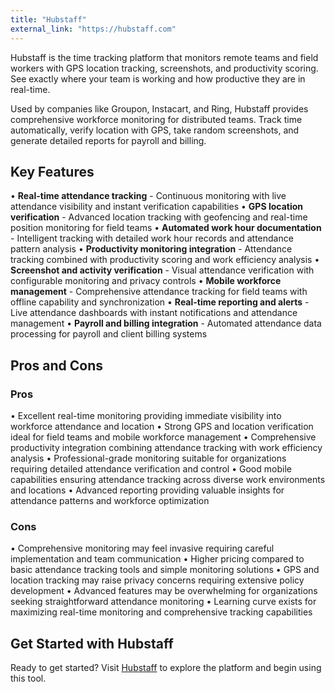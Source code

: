 ```yaml
---
title: "Hubstaff"
external_link: "https://hubstaff.com"
---
```

Hubstaff is the time tracking platform that monitors remote teams and field workers with GPS location tracking, screenshots, and productivity scoring. See exactly where your team is working and how productive they are in real-time.

Used by companies like Groupon, Instacart, and Ring, Hubstaff provides comprehensive workforce monitoring for distributed teams. Track time automatically, verify location with GPS, take random screenshots, and generate detailed reports for payroll and billing.

## Key Features

• **Real-time attendance tracking** - Continuous monitoring with live attendance visibility and instant verification capabilities
• **GPS location verification** - Advanced location tracking with geofencing and real-time position monitoring for field teams
• **Automated work hour documentation** - Intelligent tracking with detailed work hour records and attendance pattern analysis
• **Productivity monitoring integration** - Attendance tracking combined with productivity scoring and work efficiency analysis
• **Screenshot and activity verification** - Visual attendance verification with configurable monitoring and privacy controls
• **Mobile workforce management** - Comprehensive attendance tracking for field teams with offline capability and synchronization
• **Real-time reporting and alerts** - Live attendance dashboards with instant notifications and attendance management
• **Payroll and billing integration** - Automated attendance data processing for payroll and client billing systems

## Pros and Cons

### Pros
• Excellent real-time monitoring providing immediate visibility into workforce attendance and location
• Strong GPS and location verification ideal for field teams and mobile workforce management
• Comprehensive productivity integration combining attendance tracking with work efficiency analysis
• Professional-grade monitoring suitable for organizations requiring detailed attendance verification and control
• Good mobile capabilities ensuring attendance tracking across diverse work environments and locations
• Advanced reporting providing valuable insights for attendance patterns and workforce optimization

### Cons
• Comprehensive monitoring may feel invasive requiring careful implementation and team communication
• Higher pricing compared to basic attendance tracking tools and simple monitoring solutions
• GPS and location tracking may raise privacy concerns requiring extensive policy development
• Advanced features may be overwhelming for organizations seeking straightforward attendance monitoring
• Learning curve exists for maximizing real-time monitoring and comprehensive tracking capabilities
## Get Started with Hubstaff

Ready to get started? Visit [Hubstaff](https://hubstaff.com) to explore the platform and begin using this tool.
